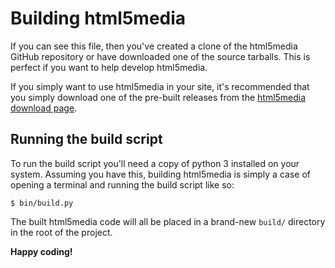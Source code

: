 Building html5media
===================

If you can see this file, then you've created a clone of the html5media GitHub
repository or have downloaded one of the source tarballs. This is perfect if you
want to help develop html5media.

If you simply want to use html5media in your site, it's recommended that you
simply download one of the pre-built releases from the
[html5media download page][].

[html5media download page]: http://github.com/etianen/html5media/downloads
    "html5media project download page"
    

Running the build script
------------------------

To run the build script you'll need a copy of python 3 installed on your
system. Assuming you have this, building html5media is simply a case of opening
a terminal and running the build script like so:

    $ bin/build.py
    
The built html5media code will all be placed in a brand-new `build/` directory
in the root of the project.

**Happy coding!**